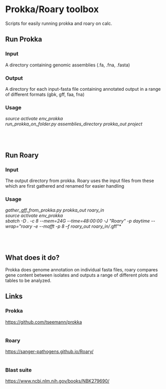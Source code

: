 # Prokka/Roary toolbox
Scripts for easily running prokka and roary on calc.




## Run Prokka

### Input
A directory containing genomic assemblies (.fa, .fna, .fasta)
<br>

### Output
A directory for each input-fasta file containing annotated output in a range of different formats (gbk, gff, faa, fna)
<br>
### Usage

*source activate env_prokka*<br>
*run_prokka_on_folder.py assemblies_directory prokka_out project*

<br><br>

## Run Roary

### Input
The output directory from prokka. Roary uses the input files from these which are first gathered and renamed for easier handling
<br>
### Usage

*gather_gff_from_prokka.py prokka_out roary_in*<br>
*source activate env_prokka*<br>
*sbatch -D . -c 8 --mem=24G --time=48:00:00 -J "Roary" -p daytime --wrap="roary -e --mafft -p 8 –f roary_out roary_in/*.gff"*

<br><br>


## What does it do?

Prokka does genome annotation on individual fasta files, roary compares gene content between isolates and outputs a range of different plots and tables to be analyzed.
<br>



## Links

### Prokka
https://github.com/tseemann/prokka<br>
<br>
### Roary
https://sanger-pathogens.github.io/Roary/<br>
<br>
### Blast suite
https://www.ncbi.nlm.nih.gov/books/NBK279690/<br>
<br>
